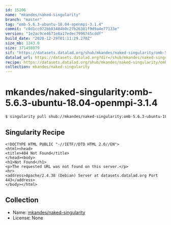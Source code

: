 ```yaml
---
id: 15206
name: "mkandes/naked-singularity"
branch: "master"
tag: "omb-5.6.3-ubuntu-18.04-openmpi-3.1.4"
commit: "c8d1cc072bb83484b0c27b26381f9d9a4e77133e"
version: "1e2ac9ce4671e8a17edec7996745cddf"
build_date: "2020-12-29T01:11:29.270Z"
size_mb: 1243.0
size: 371458079
sif: "https://datasets.datalad.org/shub/mkandes/naked-singularity/omb-5.6.3-ubuntu-18.04-openmpi-3.1.4/2020-12-29-c8d1cc07-1e2ac9ce/1e2ac9ce4671e8a17edec7996745cddf.sif"
datalad_url: https://datasets.datalad.org?dir=/shub/mkandes/naked-singularity/omb-5.6.3-ubuntu-18.04-openmpi-3.1.4/2020-12-29-c8d1cc07-1e2ac9ce/
recipe: https://datasets.datalad.org/shub/mkandes/naked-singularity/omb-5.6.3-ubuntu-18.04-openmpi-3.1.4/2020-12-29-c8d1cc07-1e2ac9ce/Singularity
collection: mkandes/naked-singularity
---
```


# mkandes/naked-singularity:omb-5.6.3-ubuntu-18.04-openmpi-3.1.4

```bash
$ singularity pull shub://mkandes/naked-singularity:omb-5.6.3-ubuntu-18.04-openmpi-3.1.4
```

## Singularity Recipe

```singularity
<!DOCTYPE HTML PUBLIC "-//IETF//DTD HTML 2.0//EN">
<html><head>
<title>404 Not Found</title>
</head><body>
<h1>Not Found</h1>
<p>The requested URL was not found on this server.</p>
<hr>
<address>Apache/2.4.38 (Debian) Server at datasets.datalad.org Port 443</address>
</body></html>
```

## Collection

 - Name: [mkandes/naked-singularity](https://github.com/mkandes/naked-singularity)
 - License: None


